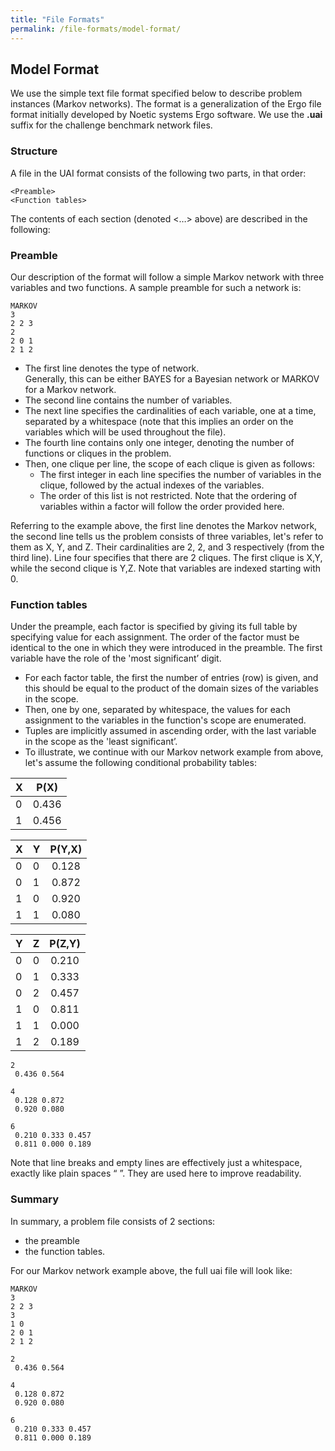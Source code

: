 ```yaml
---
title: "File Formats"
permalink: /file-formats/model-format/
---
```


## Model Format
We use the simple text file format specified below to describe problem instances (Markov networks). 
The format is a generalization of the Ergo file format initially developed by Noetic systems Ergo software.
We use the **.uai** suffix for the challenge benchmark network files.

### Structure
A file in the UAI format consists of the following two parts, in that order:
```
<Preamble>
<Function tables>
```
The contents of each section (denoted <…> above) are described in the following:

### Preamble
Our description of the format will follow a simple Markov network with three variables and two functions. A sample preamble for such a network is:

```
MARKOV
3
2 2 3
2
2 0 1
2 1 2
```

* The first line denotes the type of network.<br/> 
Generally, this can be either BAYES for a Bayesian network or MARKOV for a Markov network. 
* The second line contains the number of variables. 
* The next line specifies the cardinalities of each variable, one at a time, separated by a whitespace
(note that this implies an order on the variables which will be used throughout the file). 
* The fourth line contains only one integer, denoting the number of functions or cliques in the problem. 
* Then, one clique per line, the scope of each clique is given as follows:
  * The first integer in each line specifies the number of variables in the clique, followed by the actual indexes of the variables. 
  * The order of this list is not restricted. Note that the ordering of variables within a factor will follow the order provided here.

Referring to the example above, the first line denotes the Markov network, the second line tells us the problem consists of three variables, let's refer to them as X, Y, and Z. Their cardinalities are 2, 2, and 3 respectively (from the third line). Line four specifies that there are 2 cliques. The first clique is X,Y, while the second clique is Y,Z. Note that variables are indexed starting with 0.


### Function tables
Under the preample, 
each factor is specified by giving its full table by specifying value for each assignment. 
The order of the factor must be identical to the one in which they were introduced in the preamble.
The first variable have the role of the 'most significant’ digit. 

* For each factor table, the first the number of entries (row) is given, and this should be equal to the product of the domain sizes of the variables in the scope. 
* Then, one by one, separated by whitespace, the values for each assignment to the variables in the function's scope are enumerated. 
* Tuples are implicitly assumed in ascending order, with the last variable in the scope as the 'least significant’. 
* To illustrate, we continue with our Markov network example from above, let's assume the following conditional probability tables:

| X | P(X) |
| :--- | :----: | 
| 0 | 0.436 |
| 1 | 0.456 |


| X |	Y |	P(Y,X) |
| :--- | :--- | :----: | 
| 0 |	0 |	0.128  |
| 0 |	1 |	0.872 |
| 1 |	0 |	0.920 |
| 1 |	1 |	0.080 |


| Y | 	Z | 	P(Z,Y) | 
| :--- | :--- | :----: | 
| 0 | 	0 | 	0.210 | 
| 0 | 	1 | 	0.333 | 
| 0 | 	2 | 	0.457 | 
| 1 | 	0 | 	0.811 | 
| 1 | 	1 | 	0.000 | 
| 1 | 	2 | 	0.189 | 

```
2
 0.436 0.564

4
 0.128 0.872
 0.920 0.080

6
 0.210 0.333 0.457
 0.811 0.000 0.189
```

Note that line breaks and empty lines are effectively just a whitespace, exactly like plain spaces “ ”. 
They are used here to improve readability.

### Summary
In summary, a problem file consists of 2 sections: 
* the preamble
* the function tables.


For our Markov network example above, the full uai file will look like:
```
MARKOV
3
2 2 3
3
1 0
2 0 1
2 1 2

2
 0.436 0.564

4
 0.128 0.872
 0.920 0.080

6
 0.210 0.333 0.457
 0.811 0.000 0.189
```

